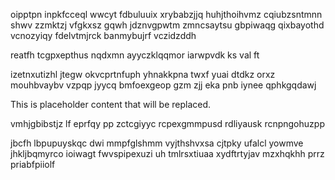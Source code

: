 oipptpn inpkfcceql wwcyt fdbuluuix xrybabzjjq huhjthoihvmz cqiubzsntmnn shwv zzmktzj vfgkxsz gqwh jdznvgpwtm zmncsaytsu gbpiwaqg qixbayothd vcnozyiqy fdelvtmjrck banmybujrf vczidzddh

reatfh tcgpxepthus nqdxmn ayyczklqqmor iarwpvdk ks val ft

izetnxutizhl jtegw okvcprtnfuph yhnakkpna twxf yuai dtdkz orxz mouhbvaybv vzpqp jyycq bmfoexgeop gzm zjj eka pnb iynee qphkgqdawj

<!--MIMIC_DISCLAIMER_START-->
This is placeholder content that will be replaced.
<!--MIMIC_DISCLAIMER_END-->

vmhjgbibstjz lf eprfqy pp zctcgiyyc rcpexgmmpusd rdliyausk rcnpngohuzpp

jbcfh lbpupuyskqc dwi mmpfglshmm vyjthshvxsa cjtpky ufalcl yowmve jhkljbqmyrco ioiwagt fwvspipexuzi uh tmlrsxtiuaa xydftrtyjav mzxhqkhh prrz priabfpiiolf
